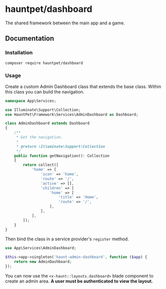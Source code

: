 # hauntpet/dashboard

The shared framework between the main app and a game.

## Documentation

### Installation
```bash
composer require hauntpet/dashboard
```

### Usage
Create a custom Admin Dashboard class that extends the base class. Within this class you can build the navigation.
```php
namespace App\Services;

use Illuminate\Support\Collection;
use HauntPet\Framework\Services\AdminDashboard as Dashboard;

class AdminDashboard extends Dashboard
{
    /**
     * Get the navigation.
     *
     * @return \Illuminate\Support\Collection
     */
    public function getNavigation(): Collection
    {
        return collect([
            'home' => [
                'icon' => 'home',
                'route' => '/',
                'active' => [],
                'children' => [
                    'home' => [
                        'title' => 'Home',
                        'route' => '/',
                    ],
                ],
            ],
        ]);
    }
}
```

Then bind the class in a service provider's `register`  method.
```php
use App\Services\AdminDashboard;

$this->app->singleton('haunt-admin-dashboard', function ($app) {
    return new AdminDashboard;
});
```

You can now use the `<x-haunt::layouts.dashboard>` blade component to create an admin area. **A user must be authenticated to view the layout.**
